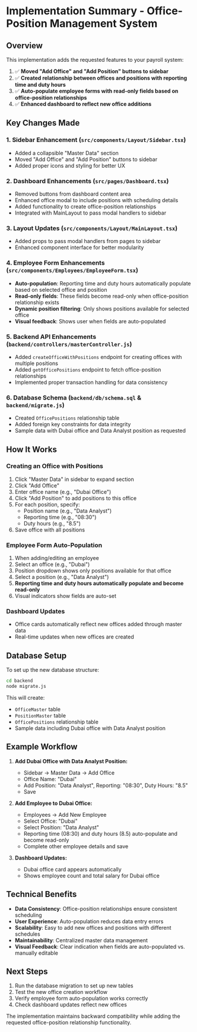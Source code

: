 # Implementation Summary - Office-Position Management System

## Overview
This implementation adds the requested features to your payroll system:

1. ✅ **Moved "Add Office" and "Add Position" buttons to sidebar**
2. ✅ **Created relationship between offices and positions with reporting time and duty hours**
3. ✅ **Auto-populate employee forms with read-only fields based on office-position relationships**
4. ✅ **Enhanced dashboard to reflect new office additions**

## Key Changes Made

### 1. Sidebar Enhancement (`src/components/Layout/Sidebar.tsx`)
- Added a collapsible "Master Data" section
- Moved "Add Office" and "Add Position" buttons to sidebar
- Added proper icons and styling for better UX

### 2. Dashboard Enhancements (`src/pages/Dashboard.tsx`)
- Removed buttons from dashboard content area
- Enhanced office modal to include positions with scheduling details
- Added functionality to create office-position relationships
- Integrated with MainLayout to pass modal handlers to sidebar

### 3. Layout Updates (`src/components/Layout/MainLayout.tsx`)
- Added props to pass modal handlers from pages to sidebar
- Enhanced component interface for better modularity

### 4. Employee Form Enhancements (`src/components/Employees/EmployeeForm.tsx`)
- **Auto-population**: Reporting time and duty hours automatically populate based on selected office and position
- **Read-only fields**: These fields become read-only when office-position relationship exists
- **Dynamic position filtering**: Only shows positions available for selected office
- **Visual feedback**: Shows user when fields are auto-populated

### 5. Backend API Enhancements (`backend/controllers/masterController.js`)
- Added `createOfficeWithPositions` endpoint for creating offices with multiple positions
- Added `getOfficePositions` endpoint to fetch office-position relationships
- Implemented proper transaction handling for data consistency

### 6. Database Schema (`backend/db/schema.sql` & `backend/migrate.js`)
- Created `OfficePositions` relationship table
- Added foreign key constraints for data integrity
- Sample data with Dubai office and Data Analyst position as requested

## How It Works

### Creating an Office with Positions
1. Click "Master Data" in sidebar to expand section
2. Click "Add Office" 
3. Enter office name (e.g., "Dubai Office")
4. Click "Add Position" to add positions to this office
5. For each position, specify:
   - Position name (e.g., "Data Analyst")
   - Reporting time (e.g., "08:30")
   - Duty hours (e.g., "8.5")
6. Save office with all positions

### Employee Form Auto-Population
1. When adding/editing an employee
2. Select an office (e.g., "Dubai")
3. Position dropdown shows only positions available for that office
4. Select a position (e.g., "Data Analyst")
5. **Reporting time and duty hours automatically populate and become read-only**
6. Visual indicators show fields are auto-set

### Dashboard Updates
- Office cards automatically reflect new offices added through master data
- Real-time updates when new offices are created

## Database Setup

To set up the new database structure:

```bash
cd backend
node migrate.js
```

This will create:
- `OfficeMaster` table
- `PositionMaster` table  
- `OfficePositions` relationship table
- Sample data including Dubai office with Data Analyst position

## Example Workflow

1. **Add Dubai Office with Data Analyst Position:**
   - Sidebar → Master Data → Add Office
   - Office Name: "Dubai"
   - Add Position: "Data Analyst", Reporting: "08:30", Duty Hours: "8.5"
   - Save

2. **Add Employee to Dubai Office:**
   - Employees → Add New Employee
   - Select Office: "Dubai" 
   - Select Position: "Data Analyst"
   - Reporting time (08:30) and duty hours (8.5) auto-populate and become read-only
   - Complete other employee details and save

3. **Dashboard Updates:**
   - Dubai office card appears automatically
   - Shows employee count and total salary for Dubai office

## Technical Benefits

- **Data Consistency**: Office-position relationships ensure consistent scheduling
- **User Experience**: Auto-population reduces data entry errors
- **Scalability**: Easy to add new offices and positions with different schedules
- **Maintainability**: Centralized master data management
- **Visual Feedback**: Clear indication when fields are auto-populated vs. manually editable

## Next Steps

1. Run the database migration to set up new tables
2. Test the new office creation workflow
3. Verify employee form auto-population works correctly
4. Check dashboard updates reflect new offices

The implementation maintains backward compatibility while adding the requested office-position relationship functionality.